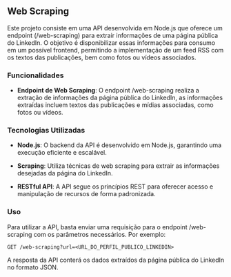 ## Web Scraping

Este projeto consiste em uma API desenvolvida em Node.js que oferece um endpoint (/web-scraping) para extrair informações de uma página pública do LinkedIn. O objetivo é disponibilizar essas informações para consumo em um possível frontend, permitindo a implementação de um feed RSS com os textos das publicações, bem como fotos ou vídeos associados.

### Funcionalidades

- **Endpoint de Web Scraping**: O endpoint /web-scraping realiza a extração de informações da página pública do LinkedIn, as informações extraídas incluem textos das publicações e mídias associadas, como fotos ou vídeos.

### Tecnologias Utilizadas

- **Node.js**: O backend da API é desenvolvido em Node.js, garantindo uma execução eficiente e escalável.
  
- **Scraping**: Utiliza técnicas de web scraping para extrair as informações desejadas da página do LinkedIn.
  
- **RESTful API**: A API segue os princípios REST para oferecer acesso e manipulação de recursos de forma padronizada.

### Uso

Para utilizar a API, basta enviar uma requisição para o endpoint /web-scraping com os parâmetros necessários. Por exemplo:

```
GET /web-scraping?url=<URL_DO_PERFIL_PUBLICO_LINKEDIN>
```

A resposta da API conterá os dados extraídos da página pública do LinkedIn no formato JSON.
